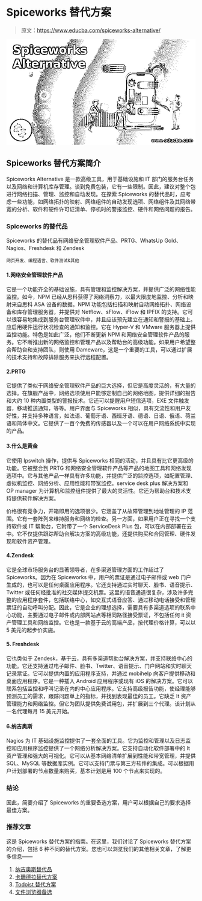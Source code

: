 # Spiceworks 替代方案

> 原文：<https://www.educba.com/spiceworks-alternative/>

![Spiceworks Alternative](img/abf57346ff66ed102f03ae3b2e2769c6.png)



## Spiceworks 替代方案简介

Spiceworks Alternative 是一款高级工具，用于基础设施和 IT 部门的服务台任务以及网络和计算机库存管理。谈到免费包装，它有一些限制。因此，建议对整个包进行网络扫描、管理、监控和自动发现。在探索 Spiceworks 的替代品时，应考虑一些功能，如网络拓扑的映射、网络组件的自动发现选项、网络组件及其网络带宽的分析、软件和硬件许可证清单、停机时的警报监控、硬件和网络问题的报告。

### Spiceworks 的替代品

Spiceworks 的替代品有网络安全管理软件产品、PRTG、WhatsUp Gold、Nagios、Freshdesk 和 Zendesk

<small>网页开发、编程语言、软件测试&其他</small>

#### 1.网络安全管理软件产品

它是一个功能齐全的基础设施，具有管理和监控解决方案，并提供广泛的网络性能监控。如今，NPM 已经从思科获得了网络洞察力，以最大限度地监控、分析和映射来自思科 ASA 设备的数据。NPM 功能包括扫描和映射自动网络拓扑、网络设备和库存管理服务器，并提供对 Netflow、sFlow、iFlow 和 IPFIX 的支持。它可以很容易地集成到服务台管理软件中，并且应该预先建立在通知和警报的基础上。应启用硬件运行状况检查的通知和监控。它在 Hyper-V 和 VMware 服务器上提供监控功能。特色是如此广泛，他们不断更新 NPM 和网络安全管理软件产品的服务。它不断推出新的网络监控和管理产品以及帮助台的高级功能。如果用户希望整合帮助台和支持团队，则使用 Dameware，这是一个重要的工具，可以通过扩展的技术支持和故障排除服务来执行远程配置。

#### 2.PRTG

它提供了类似于网络安全管理软件产品的巨大选择，但它是高度灵活的，有大量的选择。在旗舰产品中，网络选项使用户能够定制自己的网络地图，提供详细的报告和大约 10 种内置类型的警报技术。它还可以提醒用户短信选项，EXE 文件触发器，移动推送通知，等等。用户界面与 Spiceworks 相似，具有交流性和用户友好性，并支持多种语言，如法语、葡萄牙语、西班牙语、德语、日语、俄语、荷兰语和简体中文。它提供了一百个免费的传感器以及一个可以在用户网络系统中实现的产品。

#### 3.什么是黄金

它使用 Ipswitch 操作，提供与 Spiceworks 相同的活动，并且具有比它更高级的功能。它被整合到 PRTG 和网络安全管理软件产品等产品的地图工具和网络发现选项中。它与其他产品一样具有许多功能，并提供广泛的监控选项，如配置管理、虚拟机监控、网络分析、应用性能和带宽监控。service desk plus 解决方案和 OP manager 为计算机和监控组件提供了最大的灵活性。它还为帮助台和技术支持提供软件解决方案。

价格很有竞争力，开箱即用的选项很少。它涵盖了从故障管理到地址管理的 IP 范围。它有一套阵列来维持服务和网络的检查。另一方面，如果用户正在寻找一个支持软件或 IT 帮助台，它附带了一个 ServiceDesk Plus 包，可以在内部部署在云中。它不仅提供跟踪帮助台解决方案的高级功能，还提供购买和合同管理、硬件发现和软件资产管理。

#### 4.Zendesk

它是全球市场服务台的显著领导者，在多渠道管理方面的工作超过了 Spiceworks。因为在 Spiceworks 中，用户的票证是通过电子邮件或 web 门户生成的，也可以是任何桌面应用程序。它还支持通过实时聊天、脸书、语音提示、Twitter 或任何经批准的社交媒体提交机票。这里的语音通道很复杂，涉及许多完整的应用程序套件，包括联络中心，如交互式语音应答、通过移动电话接受和管理票证的自动呼叫分配。因此，它是企业的理想选择，需要具有多渠道选项的联系中心功能，主要通过电子邮件或内部网站点等相同路径接受票证，不包括任何 it 资产管理工具和网络监控。它也是一款基于云的高端产品，按代理价格计算，可以以 5 美元的起步价实施。

#### 5\. Freshdesk

它也类似于 Zendesk，基于云，具有多渠道帮助台解决方案，并支持联络中心的功能。它还支持通过电子邮件、脸书、Twitter、语音提示、门户网站和实时聊天记录票证。它可以提供内置的应用程序支持，并通过 mobihelp 向客户提供移动和桌面应用程序。它是一种插入 Android 应用程序或现有 iOS 的解决方案。它可以联系包括监控和呼叫记录在内的中心应用程序。它支持高级报告功能，使经理能够预测员工的需求，跟踪问题单上的指标，并找到表现最佳的员工。它缺乏 It 资产管理能力和网络监控。但它为团队提供免费试用包，并扩展到三个代理。该计划从一名代理每月 15 美元开始。

#### 6.纳吉奥斯

Nagios 为 IT 基础设施监控提供了一套全面的工具。它为监控和管理以及日志监控和应用程序监控提供了一个网络分析解决方案。它支持自动化软件部署中的 It 资产管理和强大的可视化。它可以从基本网络清单扩展到性能和带宽管理，并提供 SQL、MySQL 等数据库实例。它可以支持门票与第三方软件的集成。可以根据用户计划部署的节点数量来购买，基本计划是用 100 个节点来实现的。

### 结论

因此，简要介绍了 Spiceworks 的重要备选方案，用户可以根据自己的要求选择最佳方案。

### 推荐文章

这是 Spiceworks 替代方案的指南。在这里，我们讨论了 Spiceworks 替代方案的介绍，包括 6 种不同的替代方案。您也可以浏览我们的其他相关文章，了解更多信息——

1.  [纳吉奥斯替代品](https://www.educba.com/nagios-alternatives/)
2.  [卡珊德拉替代方案](https://www.educba.com/cassandra-alternative/)
3.  [Todoist 替代方案](https://www.educba.com/todoist-alternative/)
4.  [文件浏览器备选](https://www.educba.com/file-explorer-alternative/)





